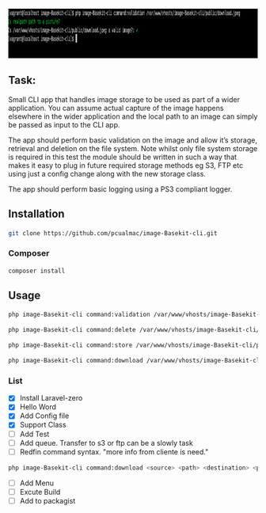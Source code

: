 <p align="center">
    <img src="https://github.com/pcualmac/image-Basekit-cli/blob/master/Screenshot.png" alt="AMP validation Example" height="100">
</p>

<p align="center">

</p>

## Task:

Small CLI app that handles image storage to be used as part of a wider application. You can assume actual capture of the image happens elsewhere in the wider application and the local path to an image can simply be passed as input to the CLI app.

 

The app should perform basic validation on the image and allow it’s storage, retrieval and deletion on the file system. Note whilst only file system storage is required in this test the module should be written in such a way that makes it easy to plug in future required storage methods eg S3, FTP etc using just a config change along with the new storage class.

 

The app should perform basic logging using a PS3 compliant logger.


## Installation

```bash
git clone https://github.com/pcualmac/image-Basekit-cli.git
```
### Composer

```bash
composer install
```

## Usage

```bash
php image-Basekit-cli command:validation /var/www/vhosts/image-Basekit-cli/public/download.jpeg
```

```bash
php image-Basekit-cli command:delete /var/www/vhosts/image-Basekit-cli/public/download.jpeg
```

```bash
php image-Basekit-cli command:store /var/www/vhosts/image-Basekit-cli/public/download.jpeg
```

```bash
php image-Basekit-cli command:download /var/www/vhosts/image-Basekit-cli/public/download.jpeg
```

### List

- [x] Install Laravel-zero
- [x] Hello Word
- [x] Add Config file
- [x] Support Class
- [ ] Add Test
- [ ] Add queue. Transfer to s3 or ftp can be a slowly task
- [ ] Redfin command syntax. "more info from cliente is need."
```bash
php image-Basekit-cli command:download <source> <path> <destination> <path>
```
- [ ] Add Menu
- [ ] Excute Build 
- [ ] Add to packagist
